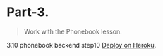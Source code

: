 # Part-3.

> Work with the Phonebook lesson. 

3.10 phonebook backend step10 [Deploy on Heroku](https://dashboard.heroku.com/apps/phonebookherokuapp/settings).